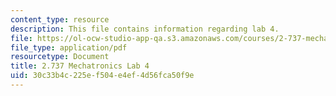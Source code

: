 ```yaml
---
content_type: resource
description: This file contains information regarding lab 4.
file: https://ol-ocw-studio-app-qa.s3.amazonaws.com/courses/2-737-mechatronics-fall-2014/30c33b4c225ef504e4ef4d56fca50f9e_MIT2_737F14_Lab4.pdf
file_type: application/pdf
resourcetype: Document
title: 2.737 Mechatronics Lab 4
uid: 30c33b4c-225e-f504-e4ef-4d56fca50f9e
---
```

